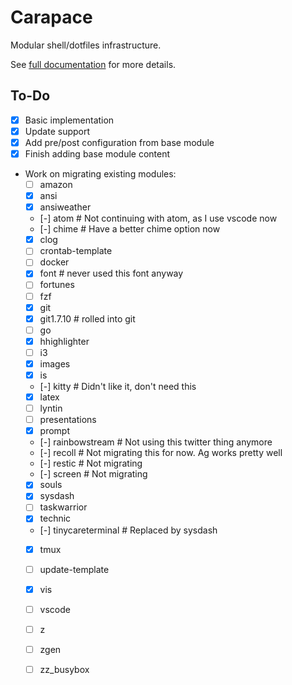 Carapace
========

Modular shell/dotfiles infrastructure.

See [full documentation](docs/Carapace.md) for more details.


To-Do
-----

- [X] Basic implementation
- [X] Update support
- [X] Add pre/post configuration from base module
- [X] Finish adding base module content
- Work on migrating existing modules:
    - [ ] amazon
    - [X] ansi
    - [X] ansiweather
    - [-] atom              # Not continuing with atom, as I use vscode now
    - [-] chime             # Have a better chime option now
    - [X] clog
    - [ ] crontab-template
    - [ ] docker
    - [X] font              # never used this font anyway
    - [ ] fortunes
    - [ ] fzf
    - [X] git
    - [X] git1.7.10         # rolled into git
    - [ ] go
    - [X] hhighlighter
    - [ ] i3
    - [X] images
    - [X] is
    - [-] kitty             # Didn't like it, don't need this
    - [X] latex
    - [ ] lyntin
    - [ ] presentations
    - [X] prompt
    - [-] rainbowstream     # Not using this twitter thing anymore
    - [-] recoll            # Not migrating this for now.  Ag works pretty well
    - [-] restic            # Not migrating
    - [-] screen            # Not migrating
    - [X] souls
    - [X] sysdash
    - [ ] taskwarrior
    - [X] technic
    - [-] tinycareterminal  # Replaced by sysdash
    - [X] tmux
    - [ ] update-template
    - [X] vis
    - [ ] vscode
    - [ ] z
    - [ ] zgen
    - [ ] zz_busybox

